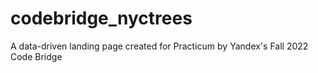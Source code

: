 # codebridge_nyctrees
A data-driven landing page created for Practicum by Yandex's Fall 2022 Code Bridge
